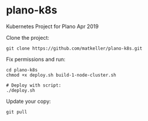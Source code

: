 # plano-k8s

Kubernetes Project for Plano Apr 2019

Clone the project:

```
git clone https://github.com/matkeller/plano-k8s.git
```

Fix permissions and run:

```
cd plano-k8s
chmod +x deploy.sh build-1-node-cluster.sh

# Deploy with script:
./deploy.sh
```

Update your copy:

```
git pull
```
